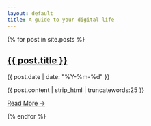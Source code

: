 ```yaml
---
layout: default
title: A guide to your digital life
---
```

<div class="listing">
    {% for post in site.posts %}
    <div class="post other link">
        <h2> <a href="{{site.url}}{{post.url}}">{{ post.title }}</a></h2>
        <p class="post-date">{{ post.date | date: "%Y-%m-%d" }}</p>
        <div class="post-content">
          {{ post.content | strip_html | truncatewords:25 }}
          <p class="text-right"><a href="{{ post.url | prepend:site.baseurl }}">Read More &rarr;</a></p>
        </div>
    </div>
    {% endfor %}
</div>
